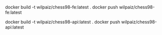 docker build -t wilpaiz/chess98-fe:latest .
docker push wilpaiz/chess98-fe:latest

docker build -t wilpaiz/chess98-api:latest .
docker push wilpaiz/chess98-api:latest